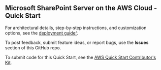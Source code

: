 ## Microsoft SharePoint Server on the AWS Cloud - Quick Start

For architectural details, step-by-step instructions, and customization options, see the [deployment guide^](https://fwd.aws/D67Nx).

To post feedback, submit feature ideas, or report bugs, use the **Issues** section of this GitHub repo. 

To submit code for this Quick Start, see the [AWS Quick Start Contributor's Kit](https://aws-quickstart.github.io/).